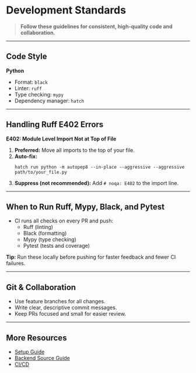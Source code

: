 # Development Standards

> **Follow these guidelines for consistent, high-quality code and collaboration.**

---

## Code Style

**Python**
- Format: `black`
- Linter: `ruff`
- Type checking: `mypy`
- Dependency manager: `hatch`

---

## Handling Ruff E402 Errors

**E402: Module Level Import Not at Top of File**
1. **Preferred:** Move all imports to the top of your file.
2. **Auto-fix:**
    ```shell    hatch run ruff check --fix path/to/your_file.py
    hatch run python -m autopep8 --in-place --aggressive --aggressive path/to/your_file.py
    ```
3. **Suppress (not recommended):** Add `# noqa: E402` to the import line.

---

## When to Run Ruff, Mypy, Black, and Pytest

- CI runs all checks on every PR and push:
    - Ruff (linting)
    - Black (formatting)
    - Mypy (type checking)
    - Pytest (tests and coverage)

**Tip:** Run these locally before pushing for faster feedback and fewer CI failures.

---

## Git & Collaboration

- Use feature branches for all changes.
- Write clear, descriptive commit messages.
- Keep PRs focused and small for easier review.

---

## More Resources

- [Setup Guide](setup.md)
- [Backend Source Guide](backend-source-guide.md)
- [CI/CD](ci-cd.md)
